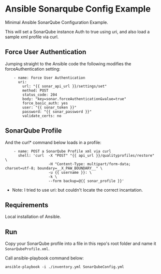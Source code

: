 # Ansible Sonarqube Config Example
Minimal Ansible SonarQube Configuration Example.

This will set a SonarQube instance Auth to true using uri, and also load a sample xml profile via curl.


## Force User Authentication

Jumping straight to the Ansible code the following modifies the forceAuthentication setting:

```
    - name: Force User Authentication
      uri:
        url: "{{ sonar_api_url }}/settings/set"
        method: POST
        status_code: 204
        body: "key=sonar.forceAuthentication&value=true"
        force_basic_auth: yes
        user: "{{ sonar_token }}"
        password: "{{ sonar_password }}"
        validate_certs: no
```

## SonarQube Profile

And the curl* command below loads in a profile:

```        
    - name: POST a SonarQube Profile xml via curl
      shell: 'curl  -X "POST" "{{ api_url }}/qualityprofiles/restore" \
                    -H "Content-Type: multipart/form-data; charset=utf-8; boundary=__X_PAW_BOUNDARY__" \
                    -u {{ username }}: \
                    -k \
                    --form backup=@{{ sonar_profile }}'
```
* Note: I tried to use uri: but couldn't locate the correct incantation.


## Requirements
Local installation of Ansible.

## Run

Copy your SonarQube profile into a file in this repo's root folder and name it ```SonarQubeProfile.xml```.

Call ansible-playbook command below:

```
ansible-playbook -i ./inventory.yml SonarQubeConfig.yml
```
